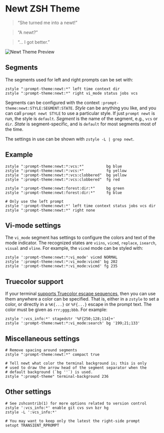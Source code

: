 Newt ZSH Theme
==============

>   “She turned me into a newt!”

>   “A newt?”

>   “… I got better.”

![Newt Theme Preview][preview]

[preview]: https://gist.githubusercontent.com/softmoth/2910577d28970c80b58f8b55c34d58c1/raw/newt-preview.png

Segments
--------

The segments used for left and right prompts can be set with:

    zstyle ":prompt-theme:newt:*" left time context dir
    zstyle ":prompt-theme:newt:*" right vi_mode status jobs vcs

Segments can be configured with the context
`:prompt-theme:newt:STYLE:SEGMENT:STATE`. *Style* can be
anything you like, and you can call `prompt newt STYLE` to
use a particular style. If just `prompt newt` is run, the
style is `default`. *Segment* is the name of the segment, e.g.,
`vcs` or `dir`. *State* is segment-specific, and is `default`
for most segments most of the time.

The settings in use can be shown with `zstyle -L | grep newt`.

Example
-------

    zstyle ":prompt-theme:newt:*:vcs:*"          bg blue
    zstyle ":prompt-theme:newt:*:vcs:*"          fg yellow
    zstyle ":prompt-theme:newt:*:vcs:clobbered"  bg yellow
    zstyle ":prompt-theme:newt:*:vcs:clobbered"  fg red

    zstyle ":prompt-theme:newt:forest:dir:*"     bg green
    zstyle ":prompt-theme:newt:forest:dir:*"     fg blue

    # Only use the left prompt
    zstyle ':prompt-theme:newt:*' left time context status jobs vcs dir
    zstyle ":prompt-theme:newt:*" right none

Vi-mode settings
----------------

The `vi_mode` segment has settings to configure the colors and
text of the mode indicator. The recognized states are `viins`,
`vicmd`, `replace`, `isearch`, `visual` and `vline`. For example,
the `vicmd` mode can be styled with:

    zstyle ':prompt-theme:newt:*:vi_mode' vicmd NORMAL
    zstyle ':prompt-theme:newt:*:vi_mode:vicmd' bg 202
    zstyle ':prompt-theme:newt:*:vi_mode:vicmd' fg 235

Truecolor support
-----------------

If your terminal [supports Truecolor escape sequences][truecolor],
then you can use them anywhere a color can be specified. That is,
either in a `zstyle` to set a color, or directly in a `%K{...}` or
`%F{...}` escape in the prompt text. The color must be given as
`rrr;ggg;bbb`. For example:

    zstyle ':vcs_info:*' stagedstr '%F{250;128;114}+'
    zstyle ':prompt-theme:nwet:*:vi_mode:search' bg '199;21;133'

[truecolor]: https://gist.github.com/XVilka/8346728

Miscellaneous settings
----------------------

    # Remove spacing around segments
    zstyle ":prompt-theme:newt:*" compact true

    # Tell newt what color the terminal background is; this is only
    # used to draw the arrow head of the segment separator when the
    # default background (`bg ''`) is used.
    zstyle ":prompt-theme" terminal-background 236

Other settings
--------------

    # See zshcontrib(1) for more options related to version control
    zstyle ':vcs_info:*' enable git cvs svn bzr hg
    zstyle -L ':vcs_info:*'

    # You may want to keep only the latest the right-side prompt
    setopt TRANSIENT_RPROMPT
